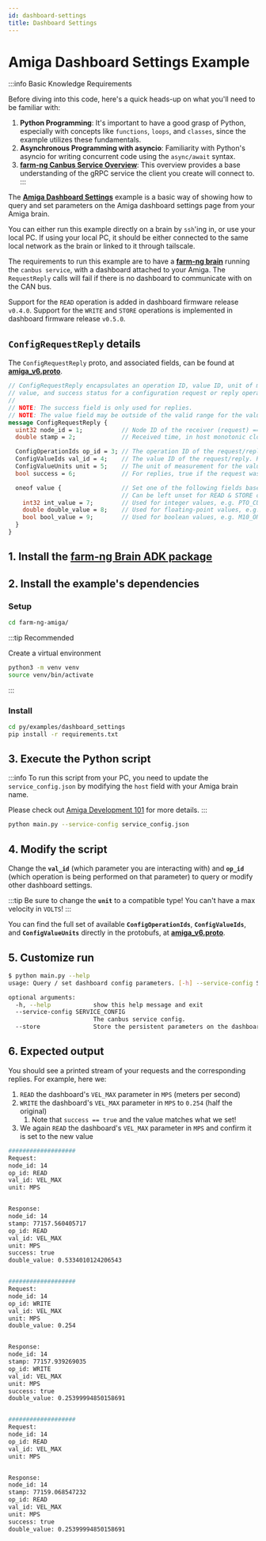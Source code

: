 ```yaml
---
id: dashboard-settings
title: Dashboard Settings
---
```


# Amiga Dashboard Settings Example

:::info Basic Knowledge Requirements

Before diving into this code, here's a quick heads-up on what you'll need to be familiar with:

1. **Python Programming**: It's important to have a good grasp of Python, especially with concepts
like `functions`, `loops`, and `classes`, since the example utilizes these fundamentals.
2. **Asynchronous Programming with asyncio**: Familiarity with Python's asyncio for writing concurrent
code using the `async/await` syntax.
3. [**farm-ng Canbus Service Overview**](/docs/concepts/canbus_service):
This overview provides a base understanding of the gRPC service the client you create will connect to.
:::

The [**Amiga Dashboard Settings**](https://github.com/farm-ng/farm-ng-amiga/blob/main/py/examples/dashboard_settings/main.py)
example is a basic way of showing how to query and set parameters
on the Amiga dashboard settings page from your Amiga brain.

You can either run this example directly on a brain by `ssh`'ing in, or use your local PC.
If using your local PC, it should be either connected to the same local network as the brain
or linked to it through tailscale.

The requirements to run this example are to have a
[**farm-ng brain**](/docs/brain/) running the `canbus service`, with a dashboard attached to your Amiga.
The `RequestReply` calls will fail if there is no dashboard to communicate with on the CAN bus.

Support for the `READ` operation is added in dashboard firmware release `v0.4.0`.
Support for the `WRITE` and `STORE` operations is implemented in dashboard firmware release `v0.5.0`.

## `ConfigRequestReply` details

The `ConfigRequestReply` proto, and associated fields,
can be found at **[amiga_v6.proto](https://github.com/farm-ng/farm-ng-amiga/blob/main/protos/farm_ng/canbus/amiga_v6.proto)**.

```proto
// ConfigRequestReply encapsulates an operation ID, value ID, unit of measurement,
// value, and success status for a configuration request or reply operation.
//
// NOTE: The success field is only used for replies.
// NOTE: The value field may be outside of the valid range for the value ID.
message ConfigRequestReply {
  uint32 node_id = 1;           // Node ID of the receiver (request) == sender (reply)
  double stamp = 2;             // Received time, in host monotonic clock (seconds)

  ConfigOperationIds op_id = 3; // The operation ID of the request/reply. REQUIRED for all operations.
  ConfigValueIds val_id = 4;    // The value ID of the request/reply. REQUIRED for READ & WRITE operations.
  ConfigValueUnits unit = 5;    // The unit of measurement for the value. REQUIRED for READ & WRITE operations.
  bool success = 6;             // For replies, true if the request was successful, false otherwise.

  oneof value {                 // Set one of the following fields based on the value ID.
                                // Can be left unset for READ & STORE operations.
    int32 int_value = 7;        // Used for integer values, e.g. PTO_CUR_DEV
    double double_value = 8;    // Used for floating-point values, e.g. VEL_MAX
    bool bool_value = 9;        // Used for boolean values, e.g. M10_ON
  }
}
```

## 1. Install the [farm-ng Brain ADK package](/docs/brain/brain-install)

## 2. Install the example's dependencies

### Setup

```bash
cd farm-ng-amiga/
```

:::tip Recommended

Create a virtual environment

```bash
python3 -m venv venv
source venv/bin/activate
```

:::

### Install

```bash
cd py/examples/dashboard_settings
pip install -r requirements.txt
```

## 3. Execute the Python script

:::info
To run this script from your PC, you need to update the `service_config.json`
by modifying the `host` field with your Amiga brain name.

Please check out [Amiga Development 101](/docs/concepts/system_overview/README.md#where-to-run-the-examples)
for more details.
:::

```bash
python main.py --service-config service_config.json
```

## 4. Modify the script

Change the **`val_id`** (which parameter you are interacting with)
and **`op_id`** (which operation is being performed on that parameter)
to query or modify other dashboard settings.

:::tip
Be sure to change the **`unit`** to a compatible type!
You can't have a max velocity in `VOLTS`!
:::

You can find the full set of available **`ConfigOperationIds`**, **`ConfigValueIds`**, and **`ConfigValueUnits`**
directly in the protobufs, at **[amiga_v6.proto](https://github.com/farm-ng/farm-ng-amiga/blob/main/protos/farm_ng/canbus/amiga_v6.proto)**.

## 5. Customize run

```bash
$ python main.py --help
usage: Query / set dashboard config parameters. [-h] --service-config SERVICE_CONFIG [--store]

optional arguments:
  -h, --help            show this help message and exit
  --service-config SERVICE_CONFIG
                        The canbus service config.
  --store               Store the persistent parameters on the dashboard.
```

## 6. Expected output

You should see a printed stream of your requests and the corresponding replies.
For example, here we:

1. `READ` the dashboard's `VEL_MAX` parameter in `MPS` (meters per second)
2. `WRITE` the dashboard's `VEL_MAX` parameter in `MPS` to `0.254` (half the original)
   1. Note that `success == true` and the value matches what we set!
3. We again `READ` the dashboard's `VEL_MAX` parameter in `MPS` and confirm it is set to the new value

```bash
###################
Request:
node_id: 14
op_id: READ
val_id: VEL_MAX
unit: MPS


Response:
node_id: 14
stamp: 77157.560405717
op_id: READ
val_id: VEL_MAX
unit: MPS
success: true
double_value: 0.5334010124206543


###################
Request:
node_id: 14
op_id: WRITE
val_id: VEL_MAX
unit: MPS
double_value: 0.254


Response:
node_id: 14
stamp: 77157.939269035
op_id: WRITE
val_id: VEL_MAX
unit: MPS
success: true
double_value: 0.25399994850158691


###################
Request:
node_id: 14
op_id: READ
val_id: VEL_MAX
unit: MPS


Response:
node_id: 14
stamp: 77159.068547232
op_id: READ
val_id: VEL_MAX
unit: MPS
success: true
double_value: 0.25399994850158691
```
